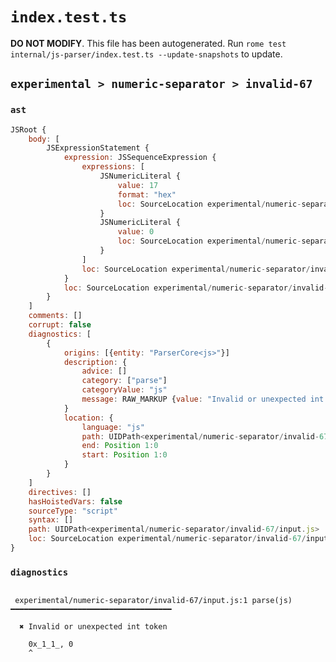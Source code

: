 # `index.test.ts`

**DO NOT MODIFY**. This file has been autogenerated. Run `rome test internal/js-parser/index.test.ts --update-snapshots` to update.

## `experimental > numeric-separator > invalid-67`

### `ast`

```javascript
JSRoot {
	body: [
		JSExpressionStatement {
			expression: JSSequenceExpression {
				expressions: [
					JSNumericLiteral {
						value: 17
						format: "hex"
						loc: SourceLocation experimental/numeric-separator/invalid-67/input.js 1:0-1:7
					}
					JSNumericLiteral {
						value: 0
						loc: SourceLocation experimental/numeric-separator/invalid-67/input.js 1:9-1:10
					}
				]
				loc: SourceLocation experimental/numeric-separator/invalid-67/input.js 1:0-1:10
			}
			loc: SourceLocation experimental/numeric-separator/invalid-67/input.js 1:0-1:10
		}
	]
	comments: []
	corrupt: false
	diagnostics: [
		{
			origins: [{entity: "ParserCore<js>"}]
			description: {
				advice: []
				category: ["parse"]
				categoryValue: "js"
				message: RAW_MARKUP {value: "Invalid or unexpected int token"}
			}
			location: {
				language: "js"
				path: UIDPath<experimental/numeric-separator/invalid-67/input.js>
				end: Position 1:0
				start: Position 1:0
			}
		}
	]
	directives: []
	hasHoistedVars: false
	sourceType: "script"
	syntax: []
	path: UIDPath<experimental/numeric-separator/invalid-67/input.js>
	loc: SourceLocation experimental/numeric-separator/invalid-67/input.js 1:0-2:0
}
```

### `diagnostics`

```

 experimental/numeric-separator/invalid-67/input.js:1 parse(js) ━━━━━━━━━━━━━━━━━━━━━━━━━━━━━━━━━━━━

  ✖ Invalid or unexpected int token

    0x_1_1_, 0
    ^


```
